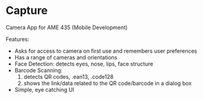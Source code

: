 # Capture
Camera App for AME 435 (Mobile Development)

Features: 
- Asks for access to camera on first use and remembers user preferences
- Has a range of cameras and orientations
- Face Detection:
  detects eyes, nose, lips, face structure
- Barcode Scanning:
  1. detects QR codes, .ean13, .code128
  2. shows the link/data related to the QR code/barcode in a dialog box
- Simple, eye catching UI
